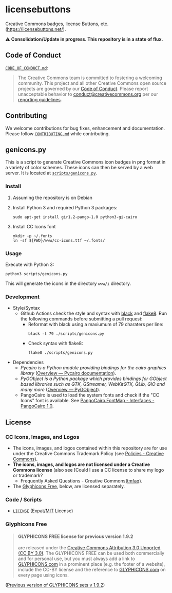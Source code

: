 # licensebuttons

Creative Commons badges, license Buttons, etc. (<https://licensebuttons.net/>).


:warning: **Consolidation/Update in progress. This repository is in a state of
flux.**


## Code of Conduct

[`CODE_OF_CONDUCT.md`](CODE_OF_CONDUCT.md):

> The Creative Commons team is committed to fostering a welcoming community.
> This project and all other Creative Commons open source projects are governed
> by our [Code of Conduct][code_of_conduct]. Please report unacceptable
> behavior to [conduct@creativecommons.org](mailto:conduct@creativecommons.org)
> per our [reporting guidelines][reporting_guide].

[code_of_conduct]: https://opensource.creativecommons.org/community/code-of-conduct/
[reporting_guide]: https://opensource.creativecommons.org/community/code-of-conduct/enforcement/


## Contributing

We welcome contributions for bug fixes, enhancement and documentation. Please
follow [`CONTRIBUTING.md`](CONTRIBUTING.md) while contributing.


## genicons.py

This is a script to generate Creative Commons icon badges in png format in a
variety of color schemes. These icons can then be served by a web server. It is
located at [`scripts/genicons.py`](scripts/genicons.py).


### Install

1. Assuming the repository is on Debian
2. Install Python 3 and required Python 3 packages:

    ```shell
    sudo apt-get install gir1.2-pango-1.0 python3-gi-cairo
    ```

3. Install CC Icons font

    ```shell
    mkdir -p ~/.fonts
    ln -sf ${PWD}/www/cc-icons.ttf ~/.fonts/
    ```


### Usage

Execute with Python 3:

```shell
python3 scripts/genicons.py
```

This will generate the icons in the directory `www/i` directory.


### Development

- Style/Syntax
  - Github Actions check the style and syntax with [black][black] and
    [flake8][flake8]. Run the following commands before submitting a pull
    request:
    - Reformat with black using a maxiumum of 79 charaters per line:
        ```shell
        black -l 79 ./scripts/genicons.py
        ```
    - Check syntax with flake8:
        ```shell
        flake8 ./scripts/genicons.py
        ```
- Dependencies
  - *Pycairo is a Python module providing bindings for the cairo graphics
    library* ([Overview — Pycairo documentation][pycairo]).
  - *PyGObject is a Python package which provides bindings for GObject based
    libraries such as GTK, GStreamer, WebKitGTK, GLib, GIO and many more*
    ([Overview — PyGObject][pygobject]).
  - PangoCairo is used to load the system fonts and check if the "CC Icons" font
    is available. See [PangoCairo.FontMap - Interfaces -
    PangoCairo 1.0][pcfontmap].

[black]: https://github.com/python/black
[flake8]: https://gitlab.com/pycqa/flake8
[pycairo]: https://pycairo.readthedocs.io/en/latest/
[pygobject]: https://pygobject.readthedocs.io/en/latest/index.html
[pcfontmap]: https://lazka.github.io/pgi-docs/PangoCairo-1.0/classes/FontMap.html#PangoCairo.FontMap


## License


### CC Icons, Images, and Logos

- The icons, images, and logos contained within this repository are for use
  under the Creative Commons Trademark Policy (see [Policies - Creative
  Commons][ccpolicies]).
- **The icons, images, and logos are not licensed under a Creative Commons
  license** (also see [Could I use a CC license to share my logo or trademark?
  - Frequently Asked Questions - Creative Commons][tmfaq]).
- The [Glyphicons Free](#glyphicons-free), below, are licensed separately.

[ccpolicies]: https://creativecommons.org/policies
[tmfaq]: https://creativecommons.org/faq/#could-i-use-a-cc-license-to-share-my-logo-or-trademark


### Code / Scripts

- [`LICENSE`](LICENSE) (Expat/[MIT][mit] License)

[mit]: http://www.opensource.org/licenses/MIT "The MIT License | Open Source Initiative"


### Glyphicons Free

> #### GLYPHICONS FREE license for previous version 1.9.2
>
> are released under the [Creative Commons Attribution 3.0 Unported (CC BY
> 3.0)][cc-by-30]. The GLYPHICONS FREE can be used both commercially and for
> personal use, but you must always add a link to [GLYPHICONS.com][glyphicons]
> in a prominent place (e.g. the footer of a website), include the CC-BY
> license and the reference to [GLYPHICONS.com][glyphicons] on every page using
> icons.

([Previous version of GLYPHICONS sets v 1.9.2][old-free-license])

[cc-by-30]: https://creativecommons.org/licenses/by/3.0/ "Creative Commons — Attribution 3.0 Unported — CC BY 3.0"
[glyphicons]: https://glyphicons.com/ "Sharp and clean symbols - GLYPHICONS"
[old-free-license]: https://glyphicons.com/old/license.html#old-free-license "Previous version of GLYPHICONS sets v 1.9.2"
